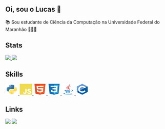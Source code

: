 ## Oi, sou o Lucas 👋

📚 Sou estudante de Ciência da Computação na Universidade Federal do Maranhão 👨🏽‍💻

## Stats

<div align="left">
  <a href="https://github.com/lucasgabriel07">
    <img height="180em" src="https://github-readme-stats.vercel.app/api?username=lucasgabriel07&show_icons=true&theme=gotham&include_all_commits=true&count_private=true"/>
    <img height="180em" src="https://github-readme-stats.vercel.app/api/top-langs/?username=lucasgabriel07&layout=compact&langs_count=7&theme=gotham"/>
  </a>
<div>
  
## Skills
  
<a href="https://github.com/lucasgabriel07">
  <img height="35" width="40" src="https://raw.githubusercontent.com/devicons/devicon/master/icons/python/python-original.svg">
  <img height="35" width="40" src="https://raw.githubusercontent.com/devicons/devicon/master/icons/javascript/javascript-plain.svg">
  <img height="35" width="40" src="https://raw.githubusercontent.com/devicons/devicon/master/icons/html5/html5-original.svg">
  <img height="35" width="40" src="https://raw.githubusercontent.com/devicons/devicon/master/icons/css3/css3-original.svg">
  <img height="35" width="40" src="https://raw.githubusercontent.com/devicons/devicon/master/icons/java/java-original.svg">
  <img height="35" width="40" src="https://raw.githubusercontent.com/devicons/devicon/master/icons/c/c-original.svg">
</a>
  
## Links
 
<div>
  <a href="https://www.linkedin.com/in/lucas-gabriel-araujo-ribeiro" target="_blank"><img src="https://img.shields.io/badge/-LinkedIn-%230077B5?style=for-the-badge&logo=linkedin&logoColor=white" ></a> 
  <a href="mailto:ribeirolg97@gmail.com" target="_blank"><img src="https://img.shields.io/badge/Gmail-D14836?style=for-the-badge&logo=gmail&logoColor=white"></a>
</div>

